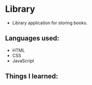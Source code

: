# Library

- Library application for storing books.

## Languages used:

- HTML
- CSS
- JavaScript

## Things I learned:
